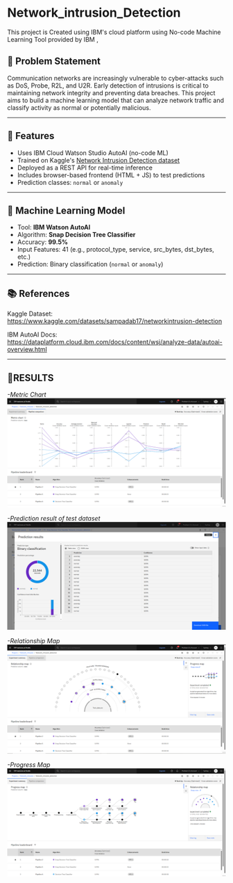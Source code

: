 # Network_intrusion_Detection
This project is Created using IBM's cloud platform using No-code Machine Learning Tool provided by IBM ,

## 📌 Problem Statement

Communication networks are increasingly vulnerable to cyber-attacks such as DoS, Probe, R2L, and U2R. Early detection of intrusions is critical to maintaining network integrity and preventing data breaches. This project aims to build a machine learning model that can analyze network traffic and classify activity as normal or potentially malicious.

---

## 🚀 Features

- Uses IBM Cloud Watson Studio AutoAI (no-code ML)
- Trained on Kaggle's [Network Intrusion Detection dataset](https://www.kaggle.com/datasets/sampadab17/networkintrusion-detection)
- Deployed as a REST API for real-time inference
- Includes browser-based frontend (HTML + JS) to test predictions
- Prediction classes: `normal` or `anomaly`

---

## 🧠 Machine Learning Model

- Tool: **IBM Watson AutoAI**
- Algorithm: **Snap Decision Tree Classifier**
- Accuracy: **99.5%**
- Input Features: 41 (e.g., protocol_type, service, src_bytes, dst_bytes, etc.)
- Prediction: Binary classification (`normal` or `anomaly`)

---

## 📚 References
Kaggle Dataset: https://www.kaggle.com/datasets/sampadab17/networkintrusion-detection

IBM AutoAI Docs: https://dataplatform.cloud.ibm.com/docs/content/wsj/analyze-data/autoai-overview.html

---

## 🎯RESULTS
*-Metric Chart*
![Metric Chart](images/MetricChart.png)

*-Prediction result of test dataset*
![Prediction Result](images/Prediction.png)

*-Relationship Map*
![Relationship Map](images/RelationshipMap.png)

*-Progress Map*
![Progress Map](images/progressmap.png)

